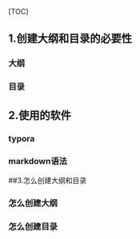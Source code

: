 

[TOC]

## 1.创建大纲和目录的必要性
### 大纲
### 目录
## 2.使用的软件
### typora
### markdown语法
##3.怎么创建大纲和目录
### 怎么创建大纲
### 怎么创建目录